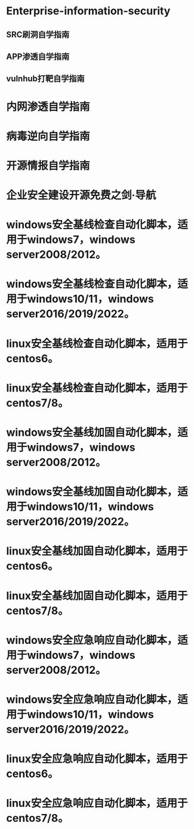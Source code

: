# Enterprise-information-security

## SRC刷洞自学指南
## APP渗透自学指南
## vulnhub打靶自学指南

# 内网渗透自学指南
# 病毒逆向自学指南
# 开源情报自学指南

# 企业安全建设开源免费之剑·导航

# windows安全基线检查自动化脚本，适用于windows7，windows server2008/2012。
# windows安全基线检查自动化脚本，适用于windows10/11，windows server2016/2019/2022。
# linux安全基线检查自动化脚本，适用于centos6。
# linux安全基线检查自动化脚本，适用于centos7/8。

# windows安全基线加固自动化脚本，适用于windows7，windows server2008/2012。
# windows安全基线加固自动化脚本，适用于windows10/11，windows server2016/2019/2022。
# linux安全基线加固自动化脚本，适用于centos6。
# linux安全基线加固自动化脚本，适用于centos7/8。

# windows安全应急响应自动化脚本，适用于windows7，windows server2008/2012。
# windows安全应急响应自动化脚本，适用于windows10/11，windows server2016/2019/2022。
# linux安全应急响应自动化脚本，适用于centos6。
# linux安全应急响应自动化脚本，适用于centos7/8。
